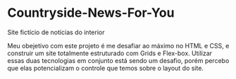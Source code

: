 # Countryside-News-For-You
Site fictício de notícias do interior

Meu obejetivo com este projeto é me desafiar ao máximo no HTML e CSS, e construir um site totalmente estruturado com Grids e Flex-box. Utilizar essas duas
tecnologias em conjunto está sendo um desafio, porém percebo que elas potencializam o controle que temos sobre o layout do site.
